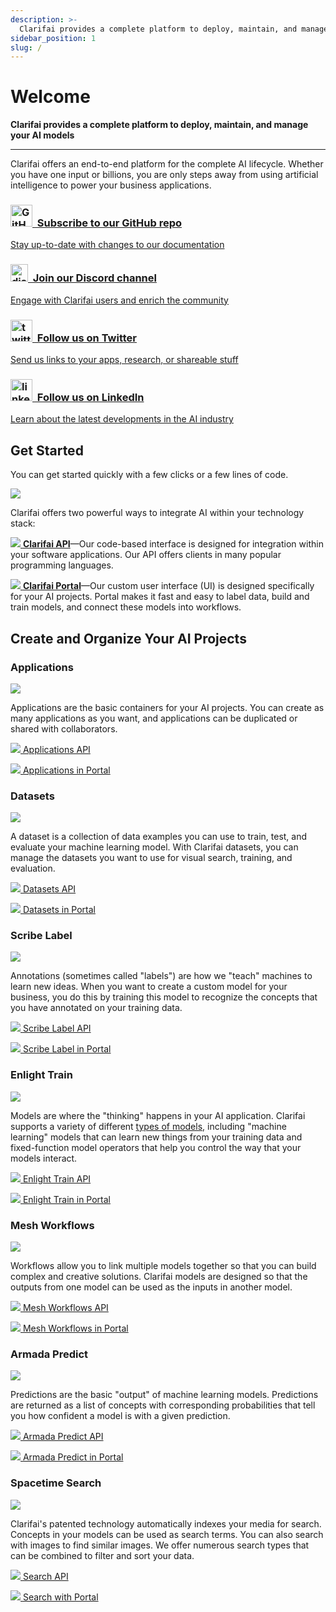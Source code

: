 ```yaml
---
description: >-
  Clarifai provides a complete platform to deploy, maintain, and manage your AI models. Whether you have one input or billions, you are only steps away from using AI to power your business applications. 
sidebar_position: 1
slug: /
---
```


# Welcome

<head>  
  <meta name="google-site-verification" content="KOB12UhhFU3dC5xrifk5b20EeiCVWjmElZfZynpITtg" />
</head>

**Clarifai provides a complete platform to deploy, maintain, and manage your AI models**
<hr />

Clarifai offers an end-to-end platform for the complete AI lifecycle. Whether you have one input or billions, you are only steps away from using artificial intelligence to power your business applications.

<!--This section mostly uses built-in Docusaurus styles inspired by https://docusaurus.io/docs/sidebar/items#generated-index-page -->
<main class="margin-top--lg">
   <div class="row">
      <article class="col col--6">
         <a href="https://github.com/clarifai/docs" target="_blank" style={{"display":"block","-webkit-text-decoration":"none","text-decoration":"none","color":"var(--ifm-heading-color)"}}>
         <div class="card margin-bottom--lg padding--lg cardContainer_w8bb cardContainerLink_AhGd" style={{height:"auto", "color":"var(--ifm-heading-color)"}}>
            <h3 class="inline-flex"><img src="/img/github1.png" alt="GitHub-Mark" width="35px" />&nbsp; Subscribe to our GitHub repo</h3>
            <p>Stay up-to-date with changes to our documentation</p>            
         </div>
         </a>
      </article>
      <article class="col col--6">
         <a href="https://discord.gg/WgUvPK4pVD" target="_blank" style={{"display":"block","-webkit-text-decoration":"none","text-decoration":"none","color":"var(--ifm-heading-color)"}}>
         <div class="card margin-bottom--lg padding--lg cardContainer_w8bb cardContainerLink_AhGd" style={{height:"auto", "color":"var(--ifm-heading-color)"}}>
            <h3 class="inline-flex"><img src="/img/discord.png" alt="discord"  width="28px" />&nbsp; Join our Discord channel</h3>
            <p>Engage with Clarifai users and enrich the community</p>            
         </div>
         </a>
      </article>
      <article class="col col--6">
         <a href="https://twitter.com/clarifai" target="_blank" style={{"display":"block","-webkit-text-decoration":"none","text-decoration":"none","color":"var(--ifm-heading-color)"}}>
         <div class="card margin-bottom--lg padding--lg cardContainer_w8bb cardContainerLink_AhGd" style={{height:"auto", "color":"var(--ifm-heading-color)"}}>
            <h3 class="inline-flex"><img src="https://www.clarifai.com/hs-fs/hubfs/twitter-logo.png?width=35&name=twitter-logo.png" alt="twitter-logo" width="35px" />&nbsp; Follow us on Twitter</h3>
            <p>Send us links to your apps, research, or shareable stuff</p>            
         </div>
         </a>
      </article>
      <article class="col col--6">
         <a href="https://www.linkedin.com/company/clarifai/" target="_blank" style={{"display":"block","-webkit-text-decoration":"none","text-decoration":"none","color":"var(--ifm-heading-color)"}}>
         <div class="card margin-bottom--lg padding--lg cardContainer_w8bb cardContainerLink_AhGd" style={{height:"auto", "color":"var(--ifm-heading-color)"}}>
            <h3 class="inline-flex"><img src="https://upload.wikimedia.org/wikipedia/commons/c/ca/LinkedIn_logo_initials.png" alt="linkedIn-logo" width="35px" />&nbsp; Follow us on LinkedIn</h3>
            <p>Learn about the latest developments in the AI industry</p>            
         </div>
         </a>
      </article>
   </div>
</main>

## Get Started 

You can get started quickly with a few clicks or a few lines of code.

![](/img/api_v_portal.jpg)

Clarifai offers two powerful ways to integrate AI within your technology stack:

[![](/img/api.jpg) **Clarifai API**](https://docs.clarifai.com/api-guide/api-overview/)—Our code-based interface is designed for integration within your software applications. Our API offers clients in many popular programming languages.

[![](/img/icon_portal.jpg) **Clarifai Portal**](https://docs.clarifai.com/portal-guide/portal-overview)—Our custom user interface \(UI\) is designed specifically for your AI projects. Portal makes it fast and easy to label data, build and train models, and connect these models into workflows.

## Create and Organize Your AI Projects

### Applications

![](/img/applications_overview.jpg)

Applications are the basic containers for your AI projects. You can create as many applications as you want, and applications can be duplicated or shared with collaborators.

[![](/img/api.jpg) Applications API](https://docs.clarifai.com/clarifai-basics/applications/create-an-application#create-applications-programmatically) 

[![](/img/icon_portal.jpg) Applications in Portal](https://docs.clarifai.com/clarifai-basics/applications/create-an-application#create-application-in-portal)

### Datasets

![](/img/datasets.jpg)

A dataset is a collection of data examples you can use to train, test, and evaluate your machine learning model. With Clarifai datasets, you can manage the datasets you want to use for visual search, training, and evaluation.

[![](/img/api.jpg) Datasets API](https://docs.clarifai.com/api-guide/data/datasets/) 

[![](/img/icon_portal.jpg) Datasets in Portal](https://docs.clarifai.com/portal-guide/datasets/)

### Scribe Label

![](/img/labeler.jpg)

Annotations \(sometimes called "labels"\) are how we "teach" machines to learn new ideas. When you want to create a custom model for your business, you do this by training this model to recognize the concepts that you have annotated on your training data.

[![](/img/api.jpg) Scribe Label API](https://docs.clarifai.com/api-guide/annotate/) 

[![](/img/icon_portal.jpg) Scribe Label in Portal](https://docs.clarifai.com/portal-guide/annotate/)

### Enlight Train

![](/img/model_mode.jpg)

Models are where the "thinking" happens in your AI application. Clarifai supports a variety of different [types of models,](https://docs.clarifai.com/portal-guide/model/model-types) including "machine learning" models that can learn new things from your training data and fixed-function model operators that help you control the way that your models interact.

[![](/img/api.jpg) Enlight Train API](https://docs.clarifai.com/api-guide/model/) 

[![](/img/icon_portal.jpg) Enlight Train in Portal](https://docs.clarifai.com/portal-guide/model/)

### Mesh Workflows

![](/img/workflows.jpg)

Workflows allow you to link multiple models together so that you can build complex and creative solutions. Clarifai models are designed so that the outputs from one model can be used as the inputs in another model.

[![](/img/api.jpg) Mesh Workflows API](https://docs.clarifai.com/api-guide/workflows/) 

[![](/img/icon_portal.jpg) Mesh Workflows in Portal](https://docs.clarifai.com/portal-guide/workflows/)

### Armada Predict

![](/img/predictions.jpg)

Predictions are the basic "output" of machine learning models. Predictions are returned as a list of concepts with corresponding probabilities that tell you how confident a model is with a given prediction.

[![](/img/api.jpg) Armada Predict API](https://docs.clarifai.com/api-guide/predict/) 

[![](/img/icon_portal.jpg) Armada Predict in Portal](https://docs.clarifai.com/portal-guide/ppredict)

### Spacetime Search

![](/img/search.jpg)

Clarifai's patented technology automatically indexes your media for search. Concepts in your models can be used as search terms. You can also search with images to find similar images. We offer numerous search types that can be combined to filter and sort your data.

[![](/img/api.jpg) Search API](https://docs.clarifai.com/api-guide/predict/) 

[![](/img/icon_portal.jpg) Search with Portal](https://docs.clarifai.com/portal-guide/psearch)


